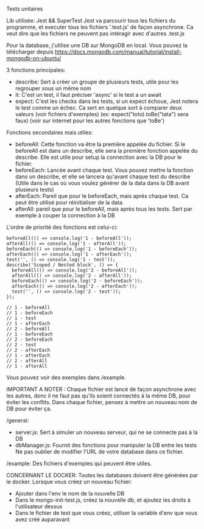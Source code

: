 

Tests unitaires

Lib utilisée: Jest && SuperTest
Jest va parcourir tous les fichiers du programme, et executer tous les fichiers '.test.js' de façon asynchrone. Ca veut dire que les fichiers ne peuvent pas intéragir avec d'autres .test.js

Pour la database, j'utilise une DB sur MongoDB en local. Vous pouvez la télécharger depuis https://docs.mongodb.com/manual/tutorial/install-mongodb-on-ubuntu/

3 fonctions principales:
 - describe: Sert à créer un groupe de plusieurs tests, utile pour les regrouper sous un même nom
 - it: C'est un test, il faut préciser 'async' si le test a un await
 - expect: C'est les checks dans les tests, si un expect échoue, Jest notera le test comme un échec. Ca sert en quelque sort à comparer deux valeurs (voir fichiers d'exemples) (ex: expect("toto).toBe("tata") sera faux) (voir sur internet pour les autres fonctions que 'toBe')

Fonctions secondaires mais utiles:
 - beforeAll: Cette fonction va être la première appelée du fichier. Si le beforeAll est dans un describe, elle sera la première fonction appelée du describe. Elle est utile pour setup la connection avec la DB pour le fichier.
 - beforeEach: Lancée avant chaque test. Vous pouvez mettre la fonction dans un describe, et elle se lancera qu'avant chaque test du describe (Utile dans le cas où vous voulez générer de la data dans la DB avant plusieurs tests)
 - afterEach: Pareil que pour le beforeEach, mais après chaque test. Ca peut être utilisé pour réinitialiser de la data.
 - afterAll: pareil que pour le beforeAll, mais après tous les tests.
 Sert par exemple à couper la connection à la DB

L'ordre de priorité des fonctions est celui-ci:
```
beforeAll(() => console.log('1 - beforeAll'));
afterAll(() => console.log('1 - afterAll'));
beforeEach(() => console.log('1 - beforeEach'));
afterEach(() => console.log('1 - afterEach'));
test('', () => console.log('1 - test'));
describe('Scoped / Nested block', () => {
  beforeAll(() => console.log('2 - beforeAll'));
  afterAll(() => console.log('2 - afterAll'));
  beforeEach(() => console.log('2 - beforeEach'));
  afterEach(() => console.log('2 - afterEach'));
  test('', () => console.log('2 - test'));
});

// 1 - beforeAll
// 1 - beforeEach
// 1 - test
// 1 - afterEach
// 2 - beforeAll
// 1 - beforeEach
// 2 - beforeEach
// 2 - test
// 2 - afterEach
// 1 - afterEach
// 2 - afterAll
// 1 - afterAll
```

Vous pouvez voir des exemples dans /example.

IMPORTANT A NOTER :
Chaque fichier est lancé de façon asynchrone avec les autres, donc il ne faut pas qu'ils soient connectés à la même DB, pour éviter les conflits. Dans chaque fichier, pensez à mettre un nouveau nom de DB pour éviter ça.


/general: 
- server.js: Sert à simuler un nouveau serveur, qui ne se connecte pas à la DB
- dbManager.js: Fournit des fonctions pour manipuler la DB entre les tests
Ne pas oublier de modifier l'URL de votre database dans ce fichier.

/example:
Des fichiers d'exemples qui peuvent être utiles.


CONCERNANT LE DOCKER:
Toutes les databases doivent être générées par le docker.
Lorsque vous créez un nouveau fichier:
 - Ajouter dans l'env le nom de la nouvelle DB
 - Dans le mongo-init-test.js, créez la nouvelle db, et ajoutez les droits à l'utilisateur dessus
 - Dans le fichier de test que vous créez, utiliser la variable d'env que vous avez créé auparavant